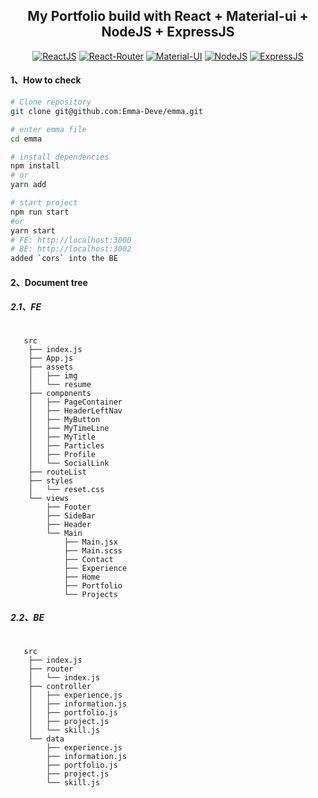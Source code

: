 <h2 align="center">My Portfolio build with React + Material-ui + NodeJS + ExpressJS</h2>

<div align="center">

[![ReactJS](https://img.shields.io/badge/react-v17.0.1-%2361dafb)](https://reactjs.org/)
[![React-Router](https://img.shields.io/badge/react--router-v5.2.0-%2361dafb)](https://reacttraining.com/react-router/)
[![Material-UI](https://img.shields.io/badge/material--ui-v4.11.2-brightgreen)](https://mui.com/)
[![NodeJS](https://img.shields.io/badge/node-v4.11.2-brightgreen)](https://nodejs.org/en/docs/)
[![ExpressJS](https://img.shields.io/badge/ExpressJS-v4.16.1-brightgreen)](https://expressjs.com/)

</div>

#### 1、How to check

```bash
# Clone repository
git clone git@github.com:Emma-Deve/emma.git

# enter emma file
cd emma

# install dependencies
npm install
# or
yarn add

# start project
npm run start
#or
yarn start
# FE: http://localhost:3000
# BE: http://localhost:3002
added `cors` into the BE

```

#### 2、Document tree

##### 2.1、FE

```shell

   src
    ├── index.js
    ├── App.js
    ├── assets
    │   ├── img
    │   └── resume
    ├── components
    │   ├── PageContainer
    │   ├── HeaderLeftNav
    │   ├── MyButton
    │   ├── MyTimeLine
    │   ├── MyTitle
    │   ├── Particles
    │   ├── Profile
    │   └── SocialLink
    ├── routeList
    ├── styles
    │   └── reset.css
    └── views
        ├── Footer
        ├── SideBar
        ├── Header
        └── Main
            ├── Main.jsx
            ├── Main.scss
            ├── Contact
            ├── Experience
            ├── Home
            ├── Portfolio
            └── Projects

```

##### 2.2、BE

```shell

   src
    ├── index.js
    ├── router
    │   └── index.js
    ├── controller
    │   ├── experience.js
    │   ├── information.js
    │   ├── portfolio.js
    │   ├── project.js
    │   └── skill.js
    └── data
        ├── experience.js
        ├── information.js
        ├── portfolio.js
        ├── project.js
        └── skill.js

```
